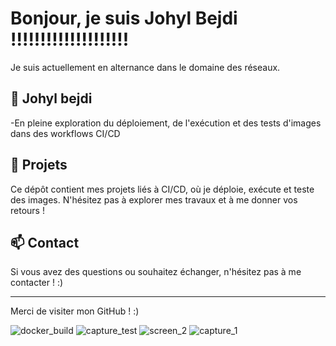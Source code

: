 # Bonjour, je suis Johyl Bejdi !!!!!!!!!!!!!!!!!!!!

Je suis actuellement en alternance dans le domaine des réseaux. 

## 🌟 Johyl bejdi

-En pleine exploration du déploiement, de l'exécution et des tests d'images dans des workflows CI/CD

## 🔧 Projets

Ce dépôt contient mes projets liés à CI/CD, où je déploie, exécute et teste des images. N'hésitez pas à explorer mes travaux et à me donner vos retours !

## 📫 Contact

Si vous avez des questions ou souhaitez échanger, n'hésitez pas à me contacter !  :)

---

Merci de visiter mon GitHub ! :)

![docker_build](https://github.com/user-attachments/assets/30285872-16d3-4e40-b31b-af74688bcdcb)
![capture_test](https://github.com/user-attachments/assets/3143d501-c442-4dd2-a064-f8aa17657506)
![screen_2](https://github.com/user-attachments/assets/8f1ed11e-9508-4655-beb0-51be0a1dc5b9)
![capture_1](https://github.com/user-attachments/assets/9680b8d8-58dc-4a6a-9b4a-e14c43f8e28b)





